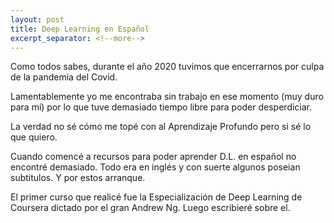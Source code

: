```yaml
---
layout: post
title: Deep Learning en Español
excerpt_separator: <!--more-->
---
```


Como todos sabes, durante el año 2020 tuvimos que encerrarnos por culpa de la pandemia del Covid.
<!--more-->
Lamentablemente yo me encontraba sin trabajo en ese momento (muy duro para mí) por lo que tuve demasiado tiempo libre para poder desperdiciar.

La verdad no sé cómo me topé con al Aprendizaje Profundo pero si sé lo que quiero.

Cuando comencé a recursos para poder aprender D.L. en español no encontré demasiado. Todo era en inglés y con suerte algunos poseian subtitulos.
Y por estos arranque.

El primer curso que realicé fue la Especialización de Deep Learning de Coursera dictado por el gran Andrew Ng. Luego escribieré sobre el.
